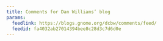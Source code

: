 ```yaml
---
title: Comments for Dan Williams’ blog
params:
  feedlink: https://blogs.gnome.org/dcbw/comments/feed/
  feedid: fa4032ab27014394bee8c28d3c7d6d0e
---
```

